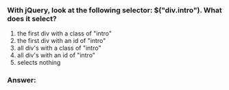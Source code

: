 ### With jQuery, look at the following selector: $("div.intro"). What does it select?

1. the first div with a class of "intro"
2. the first div with an id of "intro"
3. all div's with a class of "intro"
4. all div's with an id of "intro"
5. selects nothing

### Answer:

